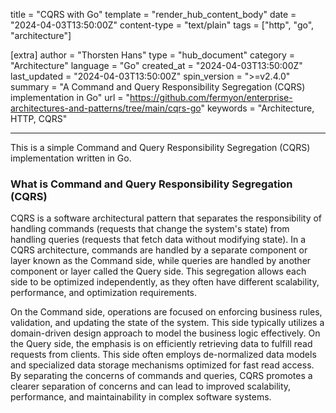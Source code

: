 title = "CQRS with Go"
template = "render_hub_content_body"
date = "2024-04-03T13:50:00Z"
content-type = "text/plain"
tags = ["http", "go", "architecture"]

[extra]
author = "Thorsten Hans"
type = "hub_document"
category = "Architecture"
language = "Go"
created_at = "2024-04-03T13:50:00Z"
last_updated = "2024-04-03T13:50:00Z"
spin_version = ">=v2.4.0"
summary = "A Command and Query Responsibility Segregation (CQRS) implementation in Go"
url = "https://github.com/fermyon/enterprise-architectures-and-patterns/tree/main/cqrs-go"
keywords = "Architecture, HTTP, CQRS"

---

This is a simple Command and Query Responsibility Segregation (CQRS) implementation written in Go.

### What is Command and Query Responsibility Segregation (CQRS)

CQRS is a software architectural pattern that separates the responsibility of handling commands (requests that change the system's state) from handling queries (requests that fetch data without modifying state). In a CQRS architecture, commands are handled by a separate component or layer known as the Command side, while queries are handled by another component or layer called the Query side. This segregation allows each side to be optimized independently, as they often have different scalability, performance, and optimization requirements.

On the Command side, operations are focused on enforcing business rules, validation, and updating the state of the system. This side typically utilizes a domain-driven design approach to model the business logic effectively. On the Query side, the emphasis is on efficiently retrieving data to fulfill read requests from clients. This side often employs de-normalized data models and specialized data storage mechanisms optimized for fast read access. By separating the concerns of commands and queries, CQRS promotes a clearer separation of concerns and can lead to improved scalability, performance, and maintainability in complex software systems.
